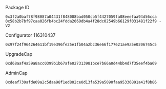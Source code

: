 
Package ID
```
0x3f2a0baf78f98087a04431f848008bad050cb5f4427059fa08eeefaa94d56cca
0x58b2b7bf97caa026fb4bc24fdda2069db4a4f28dc02549b66129f031481f22f9 - V2
```

Configurator 116310437
```
0x97f24f964264611bf19e396fe25e1fb04a2bc36e66f177621ae9a5e0206745c5
```

UpgradeCap
```
0xd68aaf4a59a8acc0399b1b67afe027313981bce7b66a0d44bb4d7f35eef4ba69
```
AdminCap
```
0xdeaf739afde09a2c5daa98f1ed802ce0d13fa539a5090faa95336891a41f8b86
```